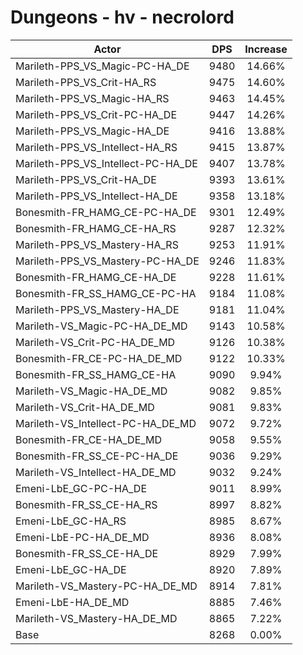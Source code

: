# Dungeons - hv - necrolord
| Actor | DPS | Increase |
|---|:---:|:---:|
|Marileth-PPS_VS_Magic-PC-HA_DE|9480|14.66%|
|Marileth-PPS_VS_Crit-HA_RS|9475|14.60%|
|Marileth-PPS_VS_Magic-HA_RS|9463|14.45%|
|Marileth-PPS_VS_Crit-PC-HA_DE|9447|14.26%|
|Marileth-PPS_VS_Magic-HA_DE|9416|13.88%|
|Marileth-PPS_VS_Intellect-HA_RS|9415|13.87%|
|Marileth-PPS_VS_Intellect-PC-HA_DE|9407|13.78%|
|Marileth-PPS_VS_Crit-HA_DE|9393|13.61%|
|Marileth-PPS_VS_Intellect-HA_DE|9358|13.18%|
|Bonesmith-FR_HAMG_CE-PC-HA_DE|9301|12.49%|
|Bonesmith-FR_HAMG_CE-HA_RS|9287|12.32%|
|Marileth-PPS_VS_Mastery-HA_RS|9253|11.91%|
|Marileth-PPS_VS_Mastery-PC-HA_DE|9246|11.83%|
|Bonesmith-FR_HAMG_CE-HA_DE|9228|11.61%|
|Bonesmith-FR_SS_HAMG_CE-PC-HA|9184|11.08%|
|Marileth-PPS_VS_Mastery-HA_DE|9181|11.04%|
|Marileth-VS_Magic-PC-HA_DE_MD|9143|10.58%|
|Marileth-VS_Crit-PC-HA_DE_MD|9126|10.38%|
|Bonesmith-FR_CE-PC-HA_DE_MD|9122|10.33%|
|Bonesmith-FR_SS_HAMG_CE-HA|9090|9.94%|
|Marileth-VS_Magic-HA_DE_MD|9082|9.85%|
|Marileth-VS_Crit-HA_DE_MD|9081|9.83%|
|Marileth-VS_Intellect-PC-HA_DE_MD|9072|9.72%|
|Bonesmith-FR_CE-HA_DE_MD|9058|9.55%|
|Bonesmith-FR_SS_CE-PC-HA_DE|9036|9.29%|
|Marileth-VS_Intellect-HA_DE_MD|9032|9.24%|
|Emeni-LbE_GC-PC-HA_DE|9011|8.99%|
|Bonesmith-FR_SS_CE-HA_RS|8997|8.82%|
|Emeni-LbE_GC-HA_RS|8985|8.67%|
|Emeni-LbE-PC-HA_DE_MD|8936|8.08%|
|Bonesmith-FR_SS_CE-HA_DE|8929|7.99%|
|Emeni-LbE_GC-HA_DE|8920|7.89%|
|Marileth-VS_Mastery-PC-HA_DE_MD|8914|7.81%|
|Emeni-LbE-HA_DE_MD|8885|7.46%|
|Marileth-VS_Mastery-HA_DE_MD|8865|7.22%|
|Base|8268|0.00%|
